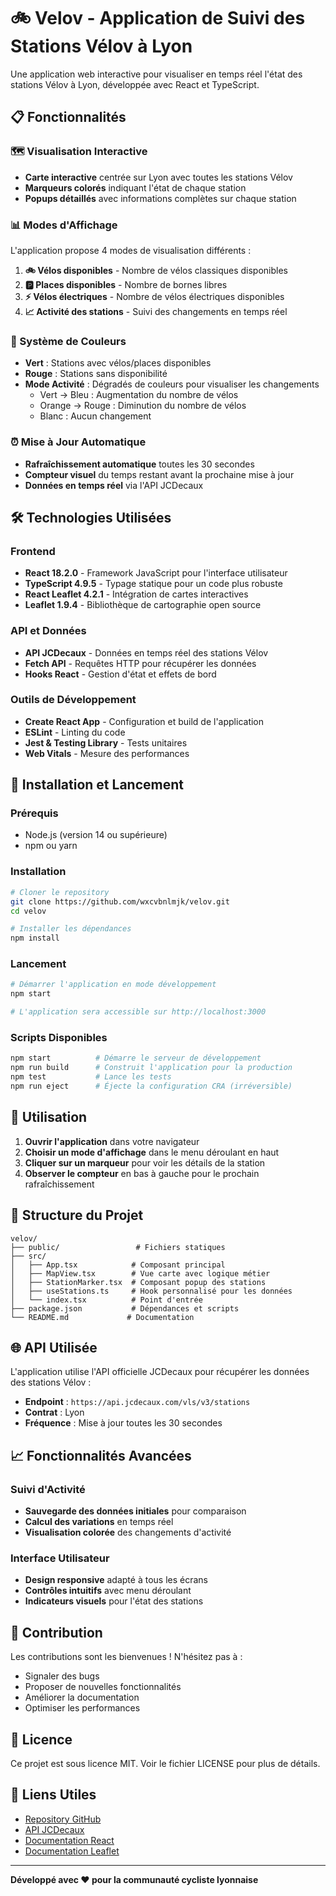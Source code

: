 # 🚲 Velov - Application de Suivi des Stations Vélov à Lyon

Une application web interactive pour visualiser en temps réel l'état des stations Vélov à Lyon, développée avec React et TypeScript.

## 📋 Fonctionnalités

### 🗺️ Visualisation Interactive
- **Carte interactive** centrée sur Lyon avec toutes les stations Vélov
- **Marqueurs colorés** indiquant l'état de chaque station
- **Popups détaillés** avec informations complètes sur chaque station

### 📊 Modes d'Affichage
L'application propose 4 modes de visualisation différents :

1. **🚲 Vélos disponibles** - Nombre de vélos classiques disponibles
2. **🅿️ Places disponibles** - Nombre de bornes libres
3. **⚡ Vélos électriques** - Nombre de vélos électriques disponibles
4. **📈 Activité des stations** - Suivi des changements en temps réel

### 🎨 Système de Couleurs
- **Vert** : Stations avec vélos/places disponibles
- **Rouge** : Stations sans disponibilité
- **Mode Activité** : Dégradés de couleurs pour visualiser les changements
  - Vert → Bleu : Augmentation du nombre de vélos
  - Orange → Rouge : Diminution du nombre de vélos
  - Blanc : Aucun changement

### ⏰ Mise à Jour Automatique
- **Rafraîchissement automatique** toutes les 30 secondes
- **Compteur visuel** du temps restant avant la prochaine mise à jour
- **Données en temps réel** via l'API JCDecaux

## 🛠️ Technologies Utilisées

### Frontend
- **React 18.2.0** - Framework JavaScript pour l'interface utilisateur
- **TypeScript 4.9.5** - Typage statique pour un code plus robuste
- **React Leaflet 4.2.1** - Intégration de cartes interactives
- **Leaflet 1.9.4** - Bibliothèque de cartographie open source

### API et Données
- **API JCDecaux** - Données en temps réel des stations Vélov
- **Fetch API** - Requêtes HTTP pour récupérer les données
- **Hooks React** - Gestion d'état et effets de bord

### Outils de Développement
- **Create React App** - Configuration et build de l'application
- **ESLint** - Linting du code
- **Jest & Testing Library** - Tests unitaires
- **Web Vitals** - Mesure des performances

## 🚀 Installation et Lancement

### Prérequis
- Node.js (version 14 ou supérieure)
- npm ou yarn

### Installation
```bash
# Cloner le repository
git clone https://github.com/wxcvbnlmjk/velov.git
cd velov

# Installer les dépendances
npm install
```

### Lancement
```bash
# Démarrer l'application en mode développement
npm start

# L'application sera accessible sur http://localhost:3000
```

### Scripts Disponibles
```bash
npm start          # Démarre le serveur de développement
npm run build      # Construit l'application pour la production
npm test           # Lance les tests
npm run eject      # Éjecte la configuration CRA (irréversible)
```

## 📱 Utilisation

1. **Ouvrir l'application** dans votre navigateur
2. **Choisir un mode d'affichage** dans le menu déroulant en haut
3. **Cliquer sur un marqueur** pour voir les détails de la station
4. **Observer le compteur** en bas à gauche pour le prochain rafraîchissement

## 🔧 Structure du Projet

```
velov/
├── public/                 # Fichiers statiques
├── src/
│   ├── App.tsx            # Composant principal
│   ├── MapView.tsx        # Vue carte avec logique métier
│   ├── StationMarker.tsx  # Composant popup des stations
│   ├── useStations.ts     # Hook personnalisé pour les données
│   └── index.tsx          # Point d'entrée
├── package.json           # Dépendances et scripts
└── README.md             # Documentation
```

## 🌐 API Utilisée

L'application utilise l'API officielle JCDecaux pour récupérer les données des stations Vélov :
- **Endpoint** : `https://api.jcdecaux.com/vls/v3/stations`
- **Contrat** : Lyon
- **Fréquence** : Mise à jour toutes les 30 secondes

## 📈 Fonctionnalités Avancées

### Suivi d'Activité
- **Sauvegarde des données initiales** pour comparaison
- **Calcul des variations** en temps réel
- **Visualisation colorée** des changements d'activité

### Interface Utilisateur
- **Design responsive** adapté à tous les écrans
- **Contrôles intuitifs** avec menu déroulant
- **Indicateurs visuels** pour l'état des stations

## 🤝 Contribution

Les contributions sont les bienvenues ! N'hésitez pas à :
- Signaler des bugs
- Proposer de nouvelles fonctionnalités
- Améliorer la documentation
- Optimiser les performances

## 📄 Licence

Ce projet est sous licence MIT. Voir le fichier LICENSE pour plus de détails.

## 🔗 Liens Utiles

- [Repository GitHub](https://github.com/wxcvbnlmjk/velov)
- [API JCDecaux](https://developer.jcdecaux.com/)
- [Documentation React](https://reactjs.org/)
- [Documentation Leaflet](https://leafletjs.com/)

---

**Développé avec ❤️ pour la communauté cycliste lyonnaise**
